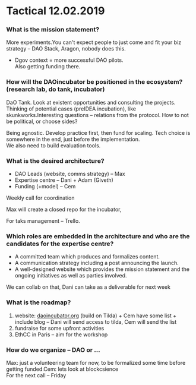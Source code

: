 # Tactical 12.02.2019

### **What is the mission statement?**

More experiments.You can't expect people to just come and fit your biz strategy – DAO Stack, Aragon, nobody does this.  
+ Dgov context = more successful DAO pilots.  
Also getting funding there.

### **How will the DAOincubator be positioned in the ecosystem? \(research lab, do tank, incubator\)** 

DaO Tank. Look at existent opportunities and consulting the projects. Thinking of potential cases \(preIDEA incubation\), like skunkworks.Interesting questions – relations from the protocol. How to not be political, or choose sides?

Being agnostic. Develop practice first, then fund for scaling. Tech choice is somewhere in the end, just before the implementation.  
We also need to build evaluation tools.

### **What is the desired architecture?**

* DAO Leads \(website, comms strategy\) – Max
* Expertise centre – Dani + Adam \(Giveth\) 
* Funding \(+model\) – Cem

Weekly call for coordination

Max will create a closed repo for the incubator, 

For taks management – Trello.

### **Which roles are embedded in the architecture and who are the candidates for the expertise centre?**

* A committed team which produces and formalizes content.
* A communication strategy including a post announcing the launch.
* A well-designed website which provides the mission statement and the ongoing initiatives as well as parties involved.

We can collab on that, Dani can take as a deliverable for next week

### **What is the roadmap?**

1. website: [daoincubator.org](http://daoincubator.org/) \(build on Tilda\) + Cem have some list + include blog – Dani will send access to tilda, Cem will send the list
2. fundraise for some upfront activities
3. EthCC in Paris – aim for the workshop

### How do we organize – DAO or ...

Max: just a volunteering team for now, to be formalized some time before getting funded.Cem: lets look at blockcsience  
For the next call – Friday

